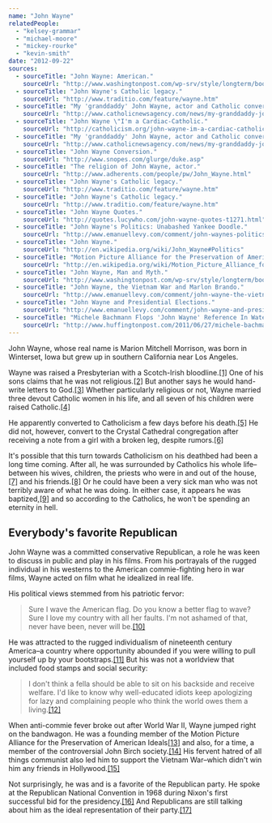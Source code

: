 ```yaml
---
name: "John Wayne"
relatedPeople:
  - "kelsey-grammar"
  - "michael-moore"
  - "mickey-rourke"
  - "kevin-smith"
date: "2012-09-22"
sources:
  - sourceTitle: "John Wayne: American."
    sourceUrl: "http://www.washingtonpost.com/wp-srv/style/longterm/books/chap1/wayne.htm"
  - sourceTitle: "John Wayne's Catholic legacy."
    sourceUrl: "http://www.traditio.com/feature/wayne.htm"
  - sourceTitle: "My 'granddaddy' John Wayne, actor and Catholic convert."
    sourceUrl: "http://www.catholicnewsagency.com/news/my-granddaddy-john-wayne-actor-and-catholic-convert/"
  - sourceTitle: "John Wayne \"I'm a Cardiac-Catholic."
    sourceUrl: "http://catholicism.org/john-wayne-im-a-cardiac-catholic.html"
  - sourceTitle: "My 'granddaddy' John Wayne, actor and Catholic convert."
    sourceUrl: "http://www.catholicnewsagency.com/news/my-granddaddy-john-wayne-actor-and-catholic-convert/"
  - sourceTitle: "John Wayne Conversion."
    sourceUrl: "http://www.snopes.com/glurge/duke.asp"
  - sourceTitle: "The religion of John Wayne, actor."
    sourceUrl: "http://www.adherents.com/people/pw/John_Wayne.html"
  - sourceTitle: "John Wayne's Catholic legacy."
    sourceUrl: "http://www.traditio.com/feature/wayne.htm"
  - sourceTitle: "John Wayne's Catholic legacy."
    sourceUrl: "http://www.traditio.com/feature/wayne.htm"
  - sourceTitle: "John Wayne Quotes."
    sourceUrl: "http://quotes.lucywho.com/john-wayne-quotes-t1271.html"
  - sourceTitle: "John Wayne's Politics: Unabashed Yankee Doodle."
    sourceUrl: "http://www.emanuellevy.com/comment/john-waynes-politics-unabashed-yankee-doodle-9/"
  - sourceTitle: "John Wayne."
    sourceUrl: "http://en.wikipedia.org/wiki/John_Wayne#Politics"
  - sourceTitle: "Motion Picture Alliance for the Preservation of American Ideals."
    sourceUrl: "http://en.wikipedia.org/wiki/Motion_Picture_Alliance_for_the_Preservation_of_American_Ideals"
  - sourceTitle: "John Wayne, Man and Myth."
    sourceUrl: "http://www.washingtonpost.com/wp-srv/style/longterm/books/reviews/wayne.htm"
  - sourceTitle: "John Wayne, the Vietnam War and Marlon Brando."
    sourceUrl: "http://www.emanuellevy.com/comment/john-wayne-the-vietnam-war-and-marlon-brando-1/"
  - sourceTitle: "John Wayne and Presidential Elections."
    sourceUrl: "http://www.emanuellevy.com/comment/john-wayne-and-presidential-elections-5/"
  - sourceTitle: "Michele Bachmann Flops 'John Wayne' Reference In Waterloo, Iowa."
    sourceUrl: "http://www.huffingtonpost.com/2011/06/27/michele-bachmann-john-wayne_n_885368.html"
---
```


John Wayne, whose real name is Marion Mitchell Morrison, was born in Winterset, Iowa but grew up in southern California near Los Angeles.

Wayne was raised a Presbyterian with a Scotch-Irish bloodline.<a class="source-citation" href="http://www.washingtonpost.com/wp-srv/style/longterm/books/chap1/wayne.htm" title="John Wayne: American.">[1]</a> One of his sons claims that he was not religious.<a class="source-citation" href="http://www.traditio.com/feature/wayne.htm" title="John Wayne&apos;s Catholic legacy.">[2]</a> But another says he would hand-write letters to God.<a class="source-citation" href="http://www.catholicnewsagency.com/news/my-granddaddy-john-wayne-actor-and-catholic-convert/" title="My &apos;granddaddy&apos; John Wayne, actor and Catholic convert.">[3]</a> Whether particularly religious or not, Wayne married three devout Catholic women in his life, and all seven of his children were raised Catholic.<a class="source-citation" href="http://catholicism.org/john-wayne-im-a-cardiac-catholic.html" title="John Wayne &quot;I&apos;m a Cardiac-Catholic.">[4]</a>

He apparently converted to Catholicism a few days before his death.<a class="source-citation" href="http://www.catholicnewsagency.com/news/my-granddaddy-john-wayne-actor-and-catholic-convert/" title="My &apos;granddaddy&apos; John Wayne, actor and Catholic convert.">[5]</a> He did not, however, convert to the Crystal Cathedral congregation after receiving a note from a girl with a broken leg, despite rumors.<a class="source-citation" href="http://www.snopes.com/glurge/duke.asp" title="John Wayne Conversion.">[6]</a>

It's possible that this turn towards Catholicism on his deathbed had been a long time coming. After all, he was surrounded by Catholics his whole life–between his wives, children, the priests who were in and out of the house,<a class="source-citation" href="http://www.adherents.com/people/pw/John_Wayne.html" title="The religion of John Wayne, actor.">[7]</a> and his friends.<a class="source-citation" href="http://www.traditio.com/feature/wayne.htm" title="John Wayne&apos;s Catholic legacy.">[8]</a> Or he could have been a very sick man who was not terribly aware of what he was doing. In either case, it appears he was baptized,<a class="source-citation" href="http://www.traditio.com/feature/wayne.htm" title="John Wayne&apos;s Catholic legacy.">[9]</a> and so according to the Catholics, he won't be spending an eternity in hell.


## Everybody's favorite Republican

John Wayne was a committed conservative Republican, a role he was keen to discuss in public and play in his films. From his portrayals of the rugged individual in his westerns to the American commie-fighting hero in war films, Wayne acted on film what he idealized in real life.

His political views stemmed from his patriotic fervor:

>Sure I wave the American flag. Do you know a better flag to wave? Sure I love my country with all her faults. I'm not ashamed of that, never have been, never will be.<a class="source-citation" href="http://quotes.lucywho.com/john-wayne-quotes-t1271.html" title="John Wayne Quotes.">[10]</a>

He was attracted to the rugged individualism of nineteenth century America–a country where opportunity abounded if you were willing to pull yourself up by your bootstraps.<a class="source-citation" href="http://www.emanuellevy.com/comment/john-waynes-politics-unabashed-yankee-doodle-9/" title="John Wayne&apos;s Politics: Unabashed Yankee Doodle.">[11]</a> But his was not a worldview that included food stamps and social security:

>I don't think a fella should be able to sit on his backside and receive welfare. I'd like to know why well-educated idiots keep apologizing for lazy and complaining people who think the world owes them a living.<a class="source-citation" href="http://en.wikipedia.org/wiki/John_Wayne#Politics" title="John Wayne.">[12]</a>

When anti-commie fever broke out after World War II, Wayne jumped right on the bandwagon. He was a founding member of the Motion Picture Alliance for the Preservation of American Ideals<a class="source-citation" href="http://en.wikipedia.org/wiki/Motion_Picture_Alliance_for_the_Preservation_of_American_Ideals" title="Motion Picture Alliance for the Preservation of American Ideals.">[13]</a> and also, for a time, a member of the controversial John Birch society.<a class="source-citation" href="http://www.washingtonpost.com/wp-srv/style/longterm/books/reviews/wayne.htm" title="John Wayne, Man and Myth.">[14]</a> His fervent hatred of all things communist also led him to support the Vietnam War–which didn't win him any friends in Hollywood.<a class="source-citation" href="http://www.emanuellevy.com/comment/john-wayne-the-vietnam-war-and-marlon-brando-1/" title="John Wayne, the Vietnam War and Marlon Brando.">[15]</a>

Not surprisingly, he was and is a favorite of the Republican party. He spoke at the Republican National Convention in 1968 during Nixon's first successful bid for the presidency.<a class="source-citation" href="http://www.emanuellevy.com/comment/john-wayne-and-presidential-elections-5/" title="John Wayne and Presidential Elections.">[16]</a> And Republicans are still talking about him as the ideal representation of their party.<a class="source-citation" href="http://www.huffingtonpost.com/2011/06/27/michele-bachmann-john-wayne_n_885368.html" title="Michele Bachmann Flops &apos;John Wayne&apos; Reference In Waterloo, Iowa.">[17]</a>
